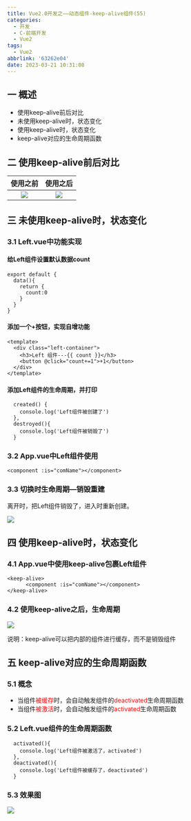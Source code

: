 ```yaml
---
title: Vue2.0开发之——动态组件-keep-alive组件(55)
categories:
  - 开发
  - C-前端开发
  - Vue2
tags:
  - Vue2
abbrlink: '63262e04'
date: 2023-03-21 10:31:08
---
```

## 一 概述

* 使用keep-alive前后对比
* 未使用keep-alive时，状态变化
* 使用keep-alive时，状态变化
* keep-alive对应的生命周期函数

<!--more-->

## 二 使用keep-alive前后对比

| 使用之前 | 使用之后 |
| :------: | :------: |
|  ![][1]  |  ![][3]  |

## 三  未使用keep-alive时，状态变化

### 3.1 Left.vue中功能实现

####  给Left组件设置默认数据count

```
export default {
  data(){
    return {
      count:0
    }
  }
}
```

####  添加一个+按钮，实现自增功能

```
<template>
  <div class="left-container">
    <h3>Left 组件---{{ count }}</h3>
    <button @click="count+=1">+1</button>
  </div>
</template>
```

#### 添加Left组件的生命周期，并打印

```
  created() {
    console.log('Left组件被创建了')
  },
  destroyed(){
    console.log('Left组件被销毁了')
  }
```

### 3.2 App.vue中Left组件使用

```
<component :is="comName"></component>
```

### 3.3 切换时生命周期—销毁重建

离开时，把Left组件销毁了，进入时重新创建。

![][2]

## 四 使用keep-alive时，状态变化

### 4.1 App.vue中使用keep-alive包裹Left组件

```
<keep-alive>
      <component :is="comName"></component>
</keep-alive>
```

### 4.2 使用keep-alive之后，生命周期
![][4]

说明：keep-alive可以把内部的组件进行缓存，而不是销毁组件

## 五 keep-alive对应的生命周期函数

### 5.1 概念

* 当组件<font color=red>被缓存</font>时，会自动触发组件的<font color=red>deactivated</font>生命周期函数
* 当组件<font color=red>被激活</font>时，会自动触发组件的<font color=red>activated</font>生命周期函数

### 5.2 Left.vue组件的生命周期函数

```
  activated(){
    console.log('Left组件被激活了，activated')
  },
  deactivated(){
    console.log('Left组件被缓存了，deactivated')
  }
```

### 5.3 效果图

![][5]


[1]:https://cdn.staticaly.com/gh/PGzxc/CDN/master/blog-vue/vue2.0-55-component-keepalive-no.gif
[2]:https://cdn.staticaly.com/gh/PGzxc/CDN/master/blog-vue/vue2.0-55-component-keepalive-no-life.gif
[3]:https://cdn.staticaly.com/gh/PGzxc/CDN/master/blog-vue/vue2.0-55-component-keepalive-yes.gif
[4]:https://cdn.staticaly.com/gh/PGzxc/CDN/master/blog-vue/vue2.0-55-component-keepalive-yes-life.gif
[5]:https://cdn.staticaly.com/gh/PGzxc/CDN/master/blog-vue/vue2.0-55-component-keepalive-life.gif